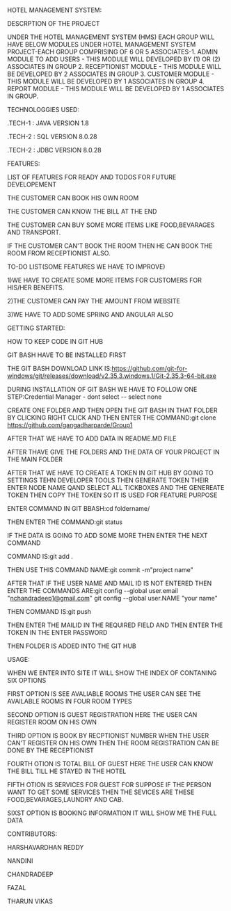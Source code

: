 HOTEL MANAGEMENT SYSTEM:

DESCRPTION OF THE PROJECT

UNDER THE HOTEL MANAGEMENT SYSTEM (HMS) EACH GROUP WILL HAVE BELOW MODULES UNDER HOTEL MANAGEMENT SYSTEM PROJECT-EACH GROUP COMPRISING OF 6 OR 5 ASSOCIATES-1. ADMIN MODULE TO ADD USERS - THIS MODULE WILL DEVELOPED BY (1) OR (2) ASSOCIATES IN GROUP 2. RECEPTIONIST MODULE - THIS MODULE WILL BE DEVELOPED BY 2 ASSOCIATES IN GROUP 3. CUSTOMER MODULE - THIS MODULE WILL BE DEVELOPED BY 1 ASSOCIATES IN GROUP 4. REPORT MODULE - THIS MODULE WILL BE DEVELOPED BY 1 ASSOCIATES IN GROUP.


TECHNOLOGGIES USED:

.TECH-1 : JAVA VERSION 1.8

.TECH-2 : SQL VERSION 8.0.28

.TECH-2 : JDBC VERSION 8.0.28


FEATURES:

LIST OF FEATURES FOR READY AND TODOS FOR FUTURE DEVELOPEMENT

THE CUSTOMER CAN BOOK HIS OWN ROOM

THE CUSTOMER CAN KNOW THE BILL AT THE END

THE CUSTOMER CAN BUY SOME MORE ITEMS LIKE FOOD,BEVARAGES AND TRANSPORT.

IF THE CUSTOMER CAN'T BOOK THE ROOM THEN HE CAN BOOK THE ROOM FROM RECEPTIONIST ALSO.

TO-DO LIST(SOME FEATURES WE HAVE TO IMPROVE)

1)WE HAVE TO CREATE SOME MORE ITEMS FOR CUSTOMERS FOR HIS/HER BENEFITS.

2)THE CUSTOMER CAN PAY THE AMOUNT FROM WEBSITE

3)WE HAVE TO ADD SOME SPRING AND ANGULAR ALSO


GETTING STARTED:

HOW TO KEEP CODE IN GIT HUB

GIT BASH HAVE TO BE INSTALLED FIRST

THE GIT BASH DOWNLOAD LINK IS:https://github.com/git-for-windows/git/releases/download/v2.35.3.windows.1/Git-2.35.3-64-bit.exe

DURING INSTALLATION OF GIT BASH WE HAVE TO FOLLOW ONE STEP:Credential Manager - dont select -- select none

CREATE ONE FOLDER AND THEN OPEN THE GIT BASH IN THAT FOLDER BY CLICKING RIGHT CLICK AND THEN ENTER THE COMMAND:git clone https://github.com/gangadharparde/Group1

AFTER THAT WE HAVE TO ADD DATA IN README.MD FILE

AFTER THAVE GIVE THE FOLDERS AND THE DATA OF YOUR PROJECT IN THE MAIN FOLDER

AFTER THAT WE HAVE TO CREATE A TOKEN IN GIT HUB BY GOING TO SETTINGS TEHN DEVELOPER TOOLS THEN GENERATE TOKEN THEIR ENTER NODE NAME QAND SELECT ALL TICKBOXES AND THE GENEREATE TOKEN THEN COPY THE TOKEN SO IT IS USED FOR FEATURE PURPOSE

ENTER COMMAND IN GIT BBASH:cd foldername/

THEN ENTER THE COMMAND:git status

IF THE DATA IS GOING TO ADD SOME MORE THEN ENTER THE NEXT COMMAND

COMMAND IS:git add .

THEN USE THIS COMMAND NAME:git commit -m"project name"

AFTER THAT IF THE USER NAME AND MAIL ID IS NOT ENTERED THEN ENTER THE COMMANDS ARE:git config --global user.email "nchandradeep1@gmail.com"
                                                                                   git config --global user.NAME  "your name"


THEN COMMAND IS:git push

THEN ENTER THE MAILID IN THE REQUIRED FIELD AND THEN ENTER THE TOKEN IN THE ENTER PASSWORD

THEN FOLDER IS ADDED INTO THE GIT HUB


USAGE:

WHEN WE ENTER INTO SITE IT WILL SHOW THE INDEX OF CONTANING SIX OPTIONS

FIRST OPTION IS SEE AVALIABLE ROOMS THE USER CAN SEE  THE AVAILABLE ROOMS IN FOUR ROOM TYPES

SECOND OPTION IS GUEST REGISTRATION HERE THE USER CAN REGISTER ROOM ON HIS OWN

THIRD OPTION IS BOOK BY RECPTIONIST NUMBER WHEN THE USER CAN'T REGISTER ON HIS OWN THEN THE ROOM REGISTRATION CAN BE DONE BY THE RECEPTIONIST

FOURTH OTION IS TOTAL BILL OF GUEST HERE THE USER CAN KNOW THE BILL TILL HE STAYED IN THE HOTEL

FIFTH OTION IS SERVICES FOR GUEST FOR SUPPOSE IF THE PERSON WANT TO GET SOME SERVICES THEN THE SEVICES ARE THESE FOOD,BEVARAGES,LAUNDRY AND CAB.

SIXST OPTION IS BOOKING INFORMATION IT WILL SHOW ME THE FULL DATA

CONTRIBUTORS:

HARSHAVARDHAN REDDY

NANDINI

CHANDRADEEP

FAZAL

THARUN VIKAS

